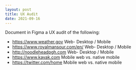 ```yaml
---
layout: post
title: UX Audit
date: 2021-09-16
---
```


Document in Figma a UX audit of the following:
* https://www.weather.gov
	Web- Desktop / Mobile
* https://www.royalmansour.com/en/
	Web- Desktop / Mobile
* http://noodleheadpgh.com
	Web- Desktop / Mobile
* https://www.kayak.com
	Mobile web vs. native mobile
* https://twitter.com/home
	Mobile web vs. native mobile
